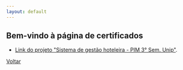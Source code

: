 ```yaml
---
layout: default
---
```


## Bem-vindo à página de certificados

- [Link do projeto "Sistema de gestão hoteleira - PIM 3° Sem. Unip"](./docs/gestao_hoteleira).

[Voltar](./)
